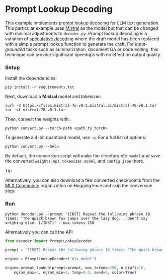 # Prompt Lookup Decoding
This example implements [prompt lookup decoding](https://github.com/apoorvumang/prompt-lookup-decoding) for LLM text generation. This particular example uses [Mistral](/llms/mistral/) as the model but that can be changed with minimal adjustments to `decoder.py`. Prompt lookup decoding is a variation of [speculative decoding](https://arxiv.org/abs/2211.17192) where the draft model has been replaced with a simple prompt lookup function to generate the draft. For *input-grounded* tasks such as summarization, document QA or code editing, this technique can provide significant speedups with no effect on output quality.

### Setup

Install the dependencies:

```
pip install -r requirements.txt
```

Next, download a **Mistral** model and tokenizer:

```
curl -O https://files.mistral-7b-v0-1.mistral.ai/mistral-7B-v0.1.tar
tar -xf mistral-7B-v0.1.tar
```

Then, convert the weights with:

```
python convert.py --torch-path <path_to_torch>
```

To generate a 4-bit quantized model, use ``-q``. For a full list of options:

```
python convert.py --help
```

By default, the conversion script will make the directory `mlx_model` and save
the converted `weights.npz`, `tokenizer.model`, and `config.json` there.

> [!TIP]
> Alternatively, you can also download a few converted checkpoints from the
> [MLX Community](https://huggingface.co/mlx-community) organization on Hugging
> Face and skip the conversion step.

### Run
```
python decoder.py --prompt "[INST] Repeat the following phrase 10 times: 'The quick brown fox jumps over the lazy dog.'. Don't say antyhing else. [/INST]" --max-tokens 250
```

Alternatively you can call the API

```python
from decoder import PromptLookupDecoder

prompt = "[INST] Repeat the following phrase 10 times: 'The quick brown fox jumps over the lazy dog.'. Don't say antyhing else. [/INST] "

engine = PromptLookupDecoder("mlx_model")

engine.prompt_lookup(prompt=prompt, max_tokens=250, n_draft=10, 
    ngram_max=3, ngram_min=1, temp=0.0, seed=0, color=True)
```
